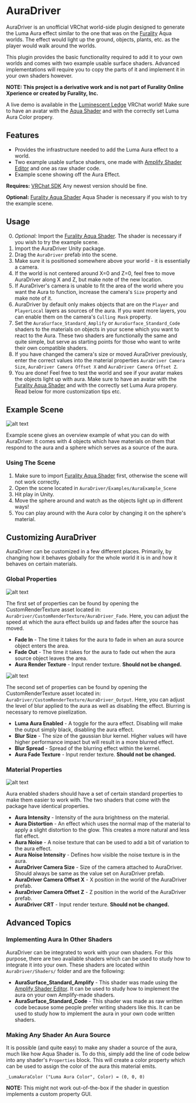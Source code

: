 # AuraDriver

AuraDriver is an unofficial VRChat world-side plugin designed to generate the Luma Aura effect similar to the one that was on the [Furality](https://furality.org/) Aqua worlds. The effect would light up the ground, objects, plants, etc. as the player would walk around the worlds.

This plugin provides the basic functionality required to add it to your own worlds and comes with two example usable surface shaders. Advanced implementations will require you to copy the parts of it and implement it in your own shaders however.

**NOTE: This project is a derivative work and is not part of Furality Online Xperience or created by Furality, Inc.**

A live demo is available in the [Luminescent Ledge](https://vrchat.com/home/world/wrld_fb4edc80-6c48-43f2-9bd1-2fa9f1345621) VRChat world! Make sure to have an avatar with the [Aqua Shader](https://furality.org/aqua-shader-info) and with the correctly set Luma Aura Color propery.

## Features
* Provides the infrastructure needed to add the Luma Aura effect to a world.
* Two example usable surface shaders, one made with [Amplify Shader Editor](https://assetstore.unity.com/packages/tools/visual-scripting/amplify-shader-editor-68570) and one as raw shader code.
* Example scene showing off the Aura Effect.

**Requires:** [VRChat SDK](https://docs.vrchat.com/docs/setting-up-the-sdk) Any newest version should be fine.

**Optional:** [Furality Aqua Shader](https://furality.org/aqua-shader-info) Aqua Shader is necessary if you wish to try the example scene.

## Usage
0. *Optional:* Import the [Furality Aqua Shader](https://furality.org/aqua-shader-info). The shader is necessary if you wish to try the example scene.
1. Import the AuraDriver Unity package.
2. Drag the `AuraDriver` prefab into the scene.
3. Make sure it is positioned somewhere above your world - it is essentially a camera.
4. If the world is not centered around X=0 and Z=0, feel free to move AuraDriver along X and Z, but make note of the new location.
5. If AuraDriver's camera is unable to fit the area of the world where you want the Aura to function, increase the camera's `Size` property and make note of it.
6. AuraDriver by default only makes objects that are on the `Player` and `PlayerLocal` layers as sources of the aura. If you want more layers, you can enable them on the camera's `Culling Mask` property.
7. Set the `AuraSurface_Standard_Amplify` or `AuraSurface_Standard_Code` shaders to the materials on objects in your scene which you want to react to the Aura. These two shaders are functionally the same and quite simple, but serve as starting points for those who want to write their own compatible shaders.
8. If you have changed the camera's size or moved AuraDriver previously, enter the correct values into the material properties `AuraDriver Camera Size`, `AuraDriver Camera Offset X` and `AuraDriver Camera Offset Z`.
9. You are done! Feel free to test the world and see if your avatar makes the objects light up with aura. Make sure to have an avatar with the [Furality Aqua Shader](https://furality.org/aqua-shader-info) and with the correctly set Luma Aura propery. Read below for more customization tips etc.

## Example Scene

![alt text](https://raw.githubusercontent.com/Thorinair/AuraDriver/master/img/ExampleScene.png "Example Scene")

Example scene gives an overview example of what you can do with AuraDriver. It comes with 4 objects which have materials on them that respond to the aura and a sphere which serves as a source of the aura.

### Using The Scene

1. Make sure to import [Furality Aqua Shader](https://furality.org/aqua-shader-info) first, otherwise the scene will not work correctly.
2. Open the scene located in `AuraDriver/Examples/AuraExample_Scene`
3. Hit play in Unity.
4. Move the sphere around and watch as the objects light up in different ways!
5. You can play around with the Aura color by changing it on the sphere's material.

## Customizing AuraDriver
AuraDriver can be customized in a few different places. Primarily, by changing how it behaves globally for the whole world it is in and how it behaves on certain materials.

### Global Properties

![alt text](https://raw.githubusercontent.com/Thorinair/AuraDriver/master/img/Custom01.png "Fade Customization")

The first set of properties can be found by opening the CustomRenderTexture asset located in: `AuraDriver/CustomRenderTexture/AuraDriver_Fade`. Here, you can adjust the speed at which the aura effect builds up and fades after the source has moved.

* **Fade In** - The time it takes for the aura to fade in when an aura source object enters the area.
* **Fade Out** - The time it takes for the aura to fade out when the aura source object leaves the area.
* **Aura Render Texture** - Input render texture. **Should not be changed.**

![alt text](https://raw.githubusercontent.com/Thorinair/AuraDriver/master/img/Custom02.png "Output Customization")

The second set of properties can be found by opening the CustomRenderTexture asset located in: `AuraDriver/CustomRenderTexture/AuraDriver_Output`. Here, you can adjust the level of blur applied to the aura as well as disabling the effect. Blurring is necessary to remove pixelization.

* **Luma Aura Enabled** - A toggle for the aura effect. Disabling will make the output simply black, disabling the aura effect.
* **Blur Size** - The size of the gaussian blur kernel. Higher values will have higher performance impact but will result in a more blurred effect.
* **Blur Spread** - Spread of the blurring effect within the kernel. 
* **Aura Fade Texture** - Input render texture. **Should not be changed.**

### Material Properties

![alt text](https://raw.githubusercontent.com/Thorinair/AuraDriver/master/img/Custom03.png "Material Customization")

Aura enabled shaders should have a set of certain standard properties to make them easier to work with. The two shaders that come with the package have identical properties.

* **Aura Intensity** - Intensity of the aura brightness on the material.
* **Aura Distortion** - An effect which uses the normal map of the material to apply a slight distortion to the glow. This creates a more natural and less flat effect.
* **Aura Noise** - A noise texture that can be used to add a bit of variation to the aura effect.
* **Aura Noise Intensity** - Defines how visible the noise texture is in the aura.
* **AuraDriver Camera Size** - Size of the camera attached to AuraDriver. Should always be same as the value set on AuraDriver prefab.
* **AuraDriver Camera Offset X** - X position in the world of the AuraDriver prefab.
* **AuraDriver Camera Offset Z** - Z position in the world of the AuraDriver prefab.
* **AuraDriver CRT** - Input render texture. **Should not be changed.**

## Advanced Topics

### Implementing Aura In Other Shaders
AuraDriver can be integrated to work with your own shaders. For this purpose, there are two available shaders which can be used to study how to integrate it into your own. These shaders are located within `AuraDriver/Shaders/` folder and are the following:

* **AuraSurface_Standard_Amplify** - This shader was made using the [Amplify Shader Editor](https://assetstore.unity.com/packages/tools/visual-scripting/amplify-shader-editor-68570). It can be used to study how to implement the aura on your own Amplify-made shaders.
* **AuraSurface_Standard_Code** - This shader was made as raw written code because some people prefer writing shaders like this. It can be used to study how to implement the aura in your own code written shaders.

### Making Any Shader An Aura Source
It is possible (and quite easy) to make any shader a source of the aura, much like how Aqua Shader is. To do this, simply add the line of code below into any shader's `Properties` block. This will create a color property which can be used to assign the color of the aura this material emits.

`_LumaAuraColor ("Luma Aura Color", Color) = (0, 0, 0)`

**NOTE:** This might not work out-of-the-box if the shader in question implements a custom property GUI.
